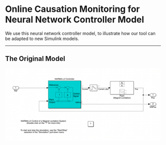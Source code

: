 # Online Causation Monitoring for Neural Network Controller Model

We use this neural network controller model, to illustrate how our tool can be adapted to new Simulink models.

***

## The Original Model

![Original Model](img/origin.png)

